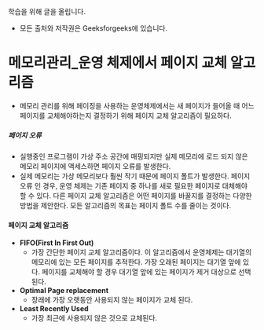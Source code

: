 학습을 위해 글을 올립니다.

- 모든 출처와 저작권은 Geeksforgeeks에 있습니다.

[^출처]: https://www.geeksforgeeks.org/



# 메모리관리_운영 체제에서 페이지 교체 알고리즘

- 메모리 관리를 위해 페이징을 사용하는 운영체제에서는 새 페이지가 들어올 때 어느 페이지를 교체해야하는지 결정하기 위해 페이지 교체 알고리즘이 필요하다.

##### 페이지 오류

- 실행중인 프로그램이 가상 주소 공간에 매핑되지만 실제 메모리에 로드 되지 않은 메모리 페이지에 액세스하면 페이지 오류를 발생한다.
- 실제 메모리는 가상 메모리보다 훨씬 작기 때문에 페이지 폴트가 발생한다. 페이지 오류 인 경우, 운영 체제는 기존 페이지 중 하나를 새로 필요한 페이지로 대체해야 할 수 있다. 다른 페이지 교체 알고리즘은 어떤 페이지를 바꿀지를 결정하는 다양한 방법을 제안한다. 모든 알고리즘의 목표는 페이지 폴트 수를 줄이는 것이다.

#### 페이지 교체 알고리즘

- **FIFO(First In First Out)**
  - 가장 간단한 페이지 교체 알고리즘이다. 이 알고리즘에서 운영체제는 대기열의 메모리에 있는 모든 페이지를 추적한다. 가장 오래된 페이지는 대기열 앞에 있다. 페이지를 교체해야 할 경우 대기열 앞에 있는 페이지가 제거 대상으로 선택된다.
- **Optimal Page replacement**
  - 장래에 가장 오랫동안 사용되지 않는 페이지가 교체 된다.
- **Least Recently Used**
  - 가장 최근에 사용되지 않은 것으로 교체된다.

